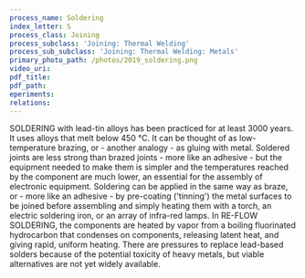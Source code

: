 ```yaml
---
process_name: Soldering
index_letter: S
process_class: Joining
process_subclass: 'Joining: Thermal Welding'
process_sub_subclass: 'Joining: Thermal Welding: Metals'
primary_photo_path: /photos/2019_soldering.png
video_uri:
pdf_title:
pdf_path:
eperiments:
relations:
---
```


SOLDERING with lead-tin alloys has been practiced for at least 3000 years. It uses alloys that melt below 450 °C. It can be thought of as low-temperature brazing, or - another analogy - as gluing with metal. Soldered joints are
less strong than brazed joints - more like an adhesive - but the equipment needed to make them is simpler and the temperatures reached by the component are much lower, an essential for the assembly of electronic equipment. Soldering can be applied in the same way as braze, or - more like an adhesive - by pre-coating ('tinning') the metal surfaces to be joined before assembling and simply heating them with a torch, an electric soldering iron, or an array of infra-red lamps. In RE-FLOW SOLDERING, the components are heated by vapor from a boiling fluorinated hydrocarbon that condenses on components, releasing latent heat, and giving rapid, uniform heating. There are pressures to replace lead-based solders because of the potential toxicity of heavy metals, but viable alternatives are not yet widely available.